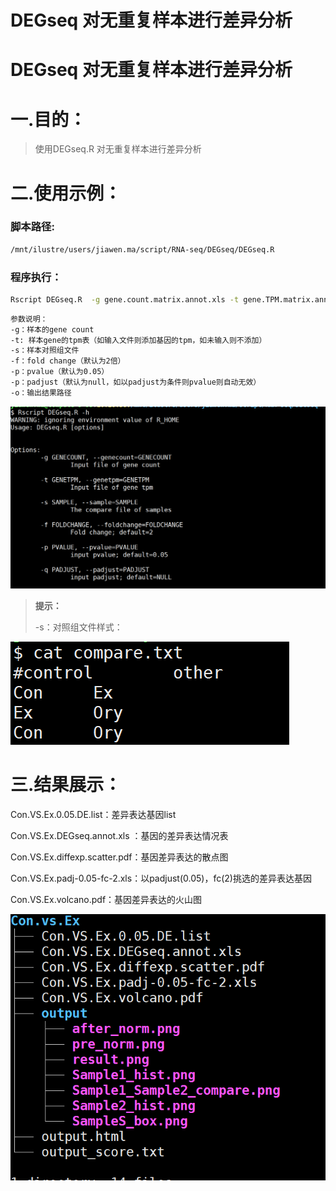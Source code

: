 # DEGseq 对无重复样本进行差异分析


# DEGseq 对无重复样本进行差异分析


# 一.目的：

> 使用DEGseq.R 对无重复样本进行差异分析

# 二.使用示例：

### 脚本路径:

```bash
/mnt/ilustre/users/jiawen.ma/script/RNA-seq/DEGseq/DEGseq.R
```

### 程序执行：

```bash
Rscript DEGseq.R  -g gene.count.matrix.annot.xls -t gene.TPM.matrix.annot.xls -s compare.txt -o ./
```
```bash
参数说明：
-g：样本的gene count 
-t: 样本gene的tpm表（如输入文件则添加基因的tpm，如未输入则不添加）
-s：样本对照组文件
-f：fold change（默认为2倍）
-p：pvalue（默认为0.05）
-p：padjust（默认为null，如以padjust为条件则pvalue则自动无效）
-o：输出结果路径
```
![image-20210810102914563](image-20210810102914563.png)

> **提示：**
>
> -s：对照组文件样式：
>

![image-20210810103250643](image-20210810103250643.png)



# 三.结果展示：

Con.VS.Ex.0.05.DE.list：差异表达基因list

Con.VS.Ex.DEGseq.annot.xls ：基因的差异表达情况表

Con.VS.Ex.diffexp.scatter.pdf：基因差异表达的散点图

Con.VS.Ex.padj-0.05-fc-2.xls：以padjust(0.05)，fc(2)挑选的差异表达基因

Con.VS.Ex.volcano.pdf：基因差异表达的火山图

![image-20210810103329022](image-20210810103329022.png)
